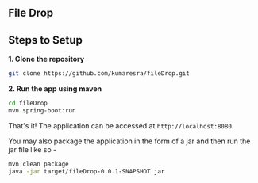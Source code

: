 ## File Drop


## Steps to Setup

**1. Clone the repository** 

```bash
git clone https://github.com/kumaresra/fileDrop.git
```

**2. Run the app using maven**

```bash
cd fileDrop
mvn spring-boot:run
```

That's it! The application can be accessed at `http://localhost:8080`.

You may also package the application in the form of a jar and then run the jar file like so -

```bash
mvn clean package
java -jar target/fileDrop-0.0.1-SNAPSHOT.jar
```